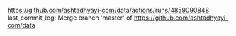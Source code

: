 https://github.com/ashtadhyayi-com/data/actions/runs/4859090848
last_commit_log: Merge branch 'master' of https://github.com/ashtadhyayi-com/data